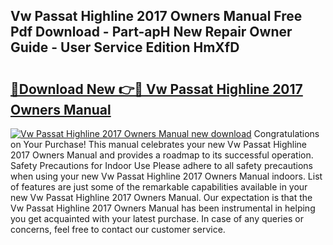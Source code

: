 ## Vw Passat Highline 2017 Owners Manual Free Pdf Download - Part-apH New Repair Owner Guide - User Service Edition HmXfD

# <h2><a href="http://bc67044.oget.top/?id=Vw+Passat+Highline+2017+Owners+Manual">🔗Download New 👉🔴 Vw Passat Highline 2017 Owners Manual</a></h2>

[![Vw Passat Highline 2017 Owners Manual new download](https://i.imgur.com/5g1atiW.png)](http://bc67044.oget.top/?id=Vw+Passat+Highline+2017+Owners+Manual)
Congratulations on Your Purchase! This manual celebrates your new Vw Passat Highline 2017 Owners Manual and provides a roadmap to its successful operation. Safety Precautions for Indoor Use Please adhere to all safety precautions when using your new Vw Passat Highline 2017 Owners Manual indoors. List of features are just some of the remarkable capabilities available in your new Vw Passat Highline 2017 Owners Manual. Our expectation is that the Vw Passat Highline 2017 Owners Manual has been instrumental in helping you get acquainted with your latest purchase. In case of any queries or concerns, feel free to contact our customer service.
